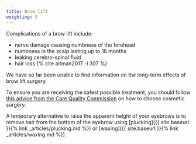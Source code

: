 ```yaml
---
title: Brow lift
weighting: 5
---
```


Complications of a brow lift include:

- nerve damage causing numbness of the forehead
- numbness in the scalp lasting up to 18 months
- leaking cerebro-spinal fluid
- hair loss {% cite altman2017 -l 307 %} 

We have so far been unable to find information on the long-term effects of brow lift surgery.

To ensure you are receiving the safest possible treatment, you should follow [this advice from the Care Quality Commission](http://www.cqc.org.uk/help-advice/help-choosing-care-services/choosing-cosmetic-surgery) on how to choose cosmetic surgery.

A temporary alternative to raise the apparent height of your eyebrows is to remove hair from the bottom of the eyebrow using [plucking]({{ site.baseurl }}{% link _articles/plucking.md %}) or [waxing]({{ site.baseurl }}{% link _articles/waxing.md %}).
